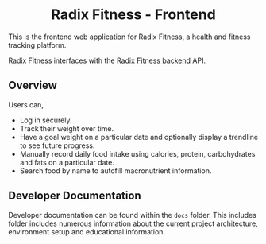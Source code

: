 <div align="center">
    <h1> Radix Fitness - Frontend
</div>

This is the frontend web application for Radix Fitness, a health and fitness tracking platform.

Radix Fitness interfaces with the [Radix Fitness backend](https://github.com/Michael-Cowie/RadixFitnessBackend) API.

## Overview

Users can,

- Log in securely.
- Track their weight over time.
- Have a goal weight on a particular date and optionally display a trendline to see future progress.
- Manually record daily food intake using calories, protein, carbohydrates and fats on a particular date.
- Search food by name to autofill macronutrient information.

## Developer Documentation

Developer documentation can be found within the `docs` folder. This includes folder includes numerous information about the current project architecture, environment setup and educational information.
